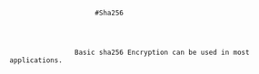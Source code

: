                          #Sha256 
                         
                         
                         
                         
                    Basic sha256 Encryption can be used in most applications.
